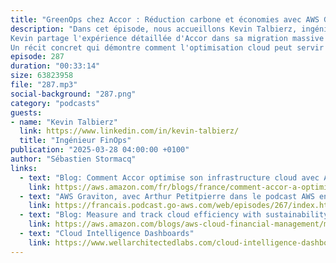 ```yaml
---
title: "GreenOps chez Accor : Réduction carbone et économies avec AWS Graviton"
description: "Dans cet épisode, nous accueillons Kevin Talbierz, ingénieur FinOps du groupe Accor, pour une plongée profonde dans la stratégie GreenOps et la migration vers les processeurs Graviton d'AWS. Comment un géant de l'hospitalité présent dans 110 pays peut-il réduire son empreinte carbone IT tout en réalisant des économies substantielles ?
Kevin partage l'expérience détaillée d'Accor dans sa migration massive vers les processeurs ARM, révélant des résultats impressionnants : plus de 80% des bases de données RDS, 90% des caches ElastiCache, et 100% des services OpenSearch sont désormais sur Graviton. Au-delà des chiffres, l'épisode explore les défis humains et organisationnels de cette transformation, mettant en lumière l'importance de la gouvernance, de la mesure et de la confiance entre les équipes.
Un récit concret qui démontre comment l'optimisation cloud peut servir à la fois les objectifs financiers et environnementaux d'une entreprise."
episode: 287
duration: "00:33:14"
size: 63823958
file: "287.mp3"
social-background: "287.png"
category: "podcasts"
guests:
- name: "Kevin Talbierz"
  link: https://www.linkedin.com/in/kevin-talbierz/
  title: "Ingénieur FinOps"
publication: "2025-03-28 04:00:00 +0100"
author: "Sébastien Stormacq"
links:
  - text: "Blog: Comment Accor optimise son infrastructure cloud avec AWS Graviton"
    link: https://aws.amazon.com/fr/blogs/france/comment-accor-a-optimise-ses-couts-et-son-empreinte-carbone-avec-aws-graviton/
  - text: "AWS Graviton, avec Arthur Petitpierre dans le podcast AWS en français (episode 267)"
    link: https://francais.podcast.go-aws.com/web/episodes/267/index.html
  - text: "Blog: Measure and track cloud efficiency with sustainability proxy metrics"
    link: https://aws.amazon.com/blogs/aws-cloud-financial-management/measure-and-track-cloud-efficiency-with-sustainability-proxy-metrics-part-i-what-are-proxy-metrics/
  - text: "Cloud Intelligence Dashboards"
    link: https://www.wellarchitectedlabs.com/cloud-intelligence-dashboards/
---
```

